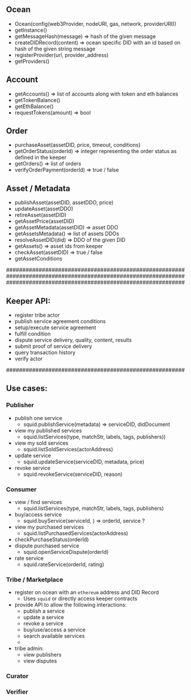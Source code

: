 ## Ocean
- Ocean(config(web3Provider, nodeURI, gas, network, providerURI))
- getInstance()
- getMessageHash(message) => hash of the given message
- createDIDRecord(content) => ocean specific DID with an id based on hash of the given string message
- registerProvider(url, provider_address)
- getProviders()

## Account 
- getAccounts() => list of accounts along with token and eth balances
- getTokenBalance()
- getEthBalance()
- requestTokens(amount) => bool

## Order
- purchaseAsset(assetDID, price, timeout, conditions)
- getOrderStatus(orderId) => integer representing the order status as defined in the keeper 
- getOrders() => list of orders
- verifyOrderPayment(orderId) => true / false

## Asset / Metadata
- publishAsset(assetDID, assetDDO, price)
- updateAsset(assetDDO)
- retireAsset(assetDID)
- getAssetPrice(assetDID)
- getAssetMetadata(assetDID) => asset DDO
- getAssetsMetadata(<search-params>) => list of assets DDOs
- resolveAssetDID(did) => DDO of the given DID
- getAssets() => asset ids from keeper
- checkAsset(assetDID) => true / false
- getAssetConditions


#######################################################
#######################################################
#######################################################
## Keeper API:
* register tribe actor
* publish service agreement conditions
* setup/execute service agreement
* fulfill condition
* dispute service delivery, quality, content, results
* submit proof of service delivery
* query transaction history
* verify actor

#######################################################
## Use cases:

### Publisher
* publish one service
  * squid.publishService(metadata) => serviceDID, didDocument
* view my published services
  * squid.listServices(type, matchStr, labels, tags, publishers))
* view my sold services
  * squid.listSoldServices(actorAddress)
* update service
  * squid.updateService(serviceDID, metadata, price)
* revoke service
  * squid.revokeService(serviceDID, reason)
  
### Consumer
* view / find services
  * squid.listServices(type, matchStr, labels, tags, publishers)
* buy/access service
  * squid.buyService(serviceId, ) => orderId, service ?
* view my purchased services
  * squid.listPurchasedServices(actorAddress)
* checkPurchaseStatus(orderId)
* dispute purchased service
  * squid.openServiceDispute(orderId)
* rate service
  * squid.rateService(orderId, rating)

### Tribe / Marketplace
* register on ocean with an `ethereum` address and DID Record
  * Uses `squid` or directly access keeper contracts
* provide API to allow the following interactions:
  * publish a service
  * update a service
  * revoke a service
  * buy/use/access a service
  * search available services
  * 
* tribe admin:
  * view publishers
  * view disputes

### Curator

### Verifier

